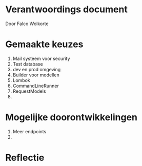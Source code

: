 # Verantwoordings document
Door Falco Wolkorte

# Gemaakte keuzes
1. Mail systeem voor security
2. Test database
3. dev en prod omgeving
4. Builder voor modellen
5. Lombok
6. CommandLineRunner
7. RequestModels
8. 

 
# Mogelijke doorontwikkelingen
1. Meer endpoints
2. 


# Reflectie